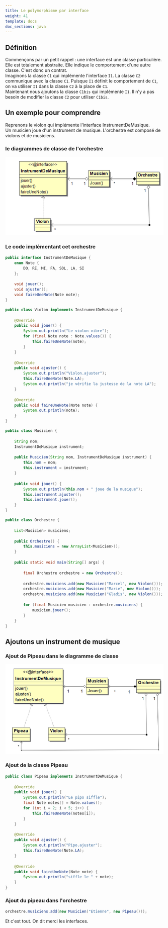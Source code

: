 ```yaml
---
title: Le polymorphisme par interface
weight: 41
template: docs
doc_sections: java
---
```


## Définition

Commençons par un petit rappel : une interface est une classe particulière. Elle est totalement abstraite.
Elle indique le comportement d'une autre classe. C'est donc un contrat.  
Imaginons la classe `C1` qui implémente l'interface `I1`. La classe `C2` communique avec la classe `C1`.
Puisque `I1` définit le comportement de `C1`, on va utiliser `I1` dans la classe `C2` à la place de `C1`.  
Maintenant nous ajoutons la classe `C1bis` qui implémente `I1`.
Il n'y a pas besoin de modifier la classe `C2` pour utiliser `C1bis`.

## Un exemple pour comprendre

Reprenons le violon qui implémente l'interface InstrumentDeMusique.  
Un musicien joue d'un instrument de musique.
L'orchestre est composé de violons et de musiciens.

### le diagrammes de classe de l'orchestre

![orchestre de violons](orchestreViolon.png)

### Le code implémentant cet orchestre

``` Java
public interface InstrumentDeMusique {
    enum Note {
        DO, RE, MI, FA, SOL, LA, SI
    };

    void jouer();
    void ajuster();
    void faireUneNote(Note note);
}
```

``` Java
public class Violon implements InstrumentDeMusique {

    @Override
    public void jouer() {
        System.out.println("Le violon vibre");
        for (final Note note : Note.values()) {
            this.faireUneNote(note);
        }
    }

    @Override
    public void ajuster() {
        System.out.println("Violon.ajuster");
        this.faireUneNote(Note.LA);
        System.out.println("je vérifie la justesse de la note LA");
    }

    @Override
    public void faireUneNote(Note note) {
        System.out.println(note);
    }
}
```

``` Java
public class Musicien {

    String nom;
    InstrumentDeMusique instrument;

    public Musicien(String nom, InstrumentDeMusique instrument) {
        this.nom = nom;
        this.instrument = instrument;
    }

    public void jouer() {
        System.out.println(this.nom + " joue de la musique");
        this.instrument.ajuster();
        this.instrument.jouer();
    }
}
```

``` Java
public class Orchestre {

    List<Musicien> musiciens;

    public Orchestre() {
        this.musiciens = new ArrayList<Musicien>();
    }

    public static void main(String[] args) {

        final Orchestre orchestre = new Orchestre();

        orchestre.musiciens.add(new Musicien("Marcel", new Violon()));
        orchestre.musiciens.add(new Musicien("Marie", new Violon()));
        orchestre.musiciens.add(new Musicien("Gladis", new Violon()));

        for (final Musicien musicien : orchestre.musiciens) {
            musicien.jouer();
        }
    }
}

```

## Ajoutons un instrument de musique

### Ajout de Pipeau dans le diagramme de classe

![orchestre de violons et pipeaux](orchestreViolonEtPipeau.png)

### Ajout de la classe Pipeau

``` java
public class Pipeau implements InstrumentDeMusique {

    @Override
    public void jouer() {
        System.out.println("Le pipo siffle");
        final Note notes[] = Note.values();
        for (int i = 2; i < 5; i++) {
            this.faireUneNote(notes[i]);
        }
    }

    @Override
    public void ajuster() {
        System.out.println("Pipo.ajuster");
        this.faireUneNote(Note.LA);
    }

    @Override
    public void faireUneNote(Note note) {
        System.out.println("siffle le " + note);
    }
}
```

### Ajout du pipeau dans l'orchestre

``` java
orchestre.musiciens.add(new Musicien("Etienne", new Pipeau()));
```

Et c'est tout. On dit merci les interfaces.
